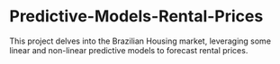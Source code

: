 # Predictive-Models-Rental-Prices
This project delves into the Brazilian Housing market, leveraging some linear and non-linear predictive models to forecast rental prices. 
